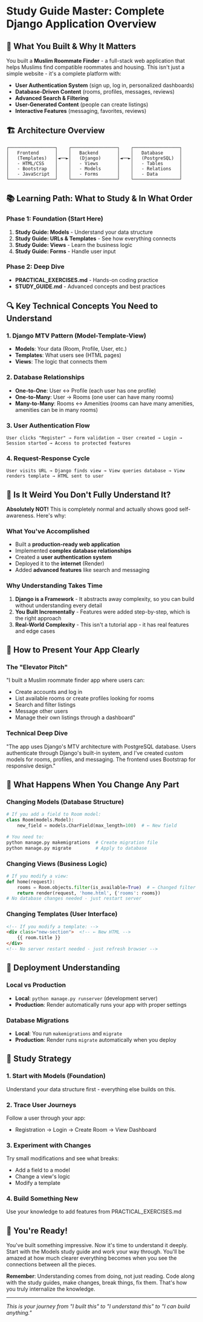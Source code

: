 # Study Guide Master: Complete Django Application Overview

## 🎯 What You Built & Why It Matters

You built a **Muslim Roommate Finder** - a full-stack web application that helps Muslims find compatible roommates and housing. This isn't just a simple website - it's a complete platform with:

- **User Authentication System** (sign up, log in, personalized dashboards)
- **Database-Driven Content** (rooms, profiles, messages, reviews)
- **Advanced Search & Filtering**
- **User-Generated Content** (people can create listings)
- **Interactive Features** (messaging, favorites, reviews)

## 🏗️ Architecture Overview

```
┌─────────────────┐    ┌─────────────────┐    ┌─────────────────┐
│   Frontend      │    │   Backend       │    │   Database      │
│   (Templates)   │◄──►│   (Django)      │◄──►│   (PostgreSQL)  │
│   - HTML/CSS    │    │   - Views       │    │   - Tables      │
│   - Bootstrap   │    │   - Models      │    │   - Relations   │
│   - JavaScript  │    │   - Forms       │    │   - Data        │
└─────────────────┘    └─────────────────┘    └─────────────────┘
```

## 📚 Learning Path: What to Study & In What Order

### Phase 1: Foundation (Start Here)
1. **Study Guide: Models** - Understand your data structure
2. **Study Guide: URLs & Templates** - See how everything connects
3. **Study Guide: Views** - Learn the business logic
4. **Study Guide: Forms** - Handle user input

### Phase 2: Deep Dive
- **PRACTICAL_EXERCISES.md** - Hands-on coding practice
- **STUDY_GUIDE.md** - Advanced concepts and best practices

## 🔍 Key Technical Concepts You Need to Understand

### 1. **Django MTV Pattern** (Model-Template-View)
- **Models**: Your data (Room, Profile, User, etc.)
- **Templates**: What users see (HTML pages)
- **Views**: The logic that connects them

### 2. **Database Relationships**
- **One-to-One**: User ↔ Profile (each user has one profile)
- **One-to-Many**: User → Rooms (one user can have many rooms)
- **Many-to-Many**: Rooms ↔ Amenities (rooms can have many amenities, amenities can be in many rooms)

### 3. **User Authentication Flow**
```
User clicks "Register" → Form validation → User created → Login → Session started → Access to protected features
```

### 4. **Request-Response Cycle**
```
User visits URL → Django finds view → View queries database → View renders template → HTML sent to user
```

## 🤔 Is It Weird You Don't Fully Understand It?

**Absolutely NOT!** This is completely normal and actually shows good self-awareness. Here's why:

### What You've Accomplished
- Built a **production-ready web application**
- Implemented **complex database relationships**
- Created a **user authentication system**
- Deployed it to the **internet** (Render)
- Added **advanced features** like search and messaging

### Why Understanding Takes Time
1. **Django is a Framework** - It abstracts away complexity, so you can build without understanding every detail
2. **You Built Incrementally** - Features were added step-by-step, which is the right approach
3. **Real-World Complexity** - This isn't a tutorial app - it has real features and edge cases

## 🎯 How to Present Your App Clearly

### The "Elevator Pitch"
"I built a Muslim roommate finder app where users can:
- Create accounts and log in
- List available rooms or create profiles looking for rooms
- Search and filter listings
- Message other users
- Manage their own listings through a dashboard"

### Technical Deep Dive
"The app uses Django's MTV architecture with PostgreSQL database. Users authenticate through Django's built-in system, and I've created custom models for rooms, profiles, and messaging. The frontend uses Bootstrap for responsive design."

## 🔧 What Happens When You Change Any Part

### Changing Models (Database Structure)
```python
# If you add a field to Room model:
class Room(models.Model):
    new_field = models.CharField(max_length=100)  # ← New field
    
# You need to:
python manage.py makemigrations  # Create migration file
python manage.py migrate         # Apply to database
```

### Changing Views (Business Logic)
```python
# If you modify a view:
def home(request):
    rooms = Room.objects.filter(is_available=True)  # ← Changed filter
    return render(request, 'home.html', {'rooms': rooms})
# No database changes needed - just restart server
```

### Changing Templates (User Interface)
```html
<!-- If you modify a template: -->
<div class="new-section">  <!-- ← New HTML -->
    {{ room.title }}
</div>
<!-- No server restart needed - just refresh browser -->
```

## 🚀 Deployment Understanding

### Local vs Production
- **Local**: `python manage.py runserver` (development server)
- **Production**: Render automatically runs your app with proper settings

### Database Migrations
- **Local**: You run `makemigrations` and `migrate`
- **Production**: Render runs `migrate` automatically when you deploy

## 📖 Study Strategy

### 1. **Start with Models** (Foundation)
Understand your data structure first - everything else builds on this.

### 2. **Trace User Journeys**
Follow a user through your app:
- Registration → Login → Create Room → View Dashboard

### 3. **Experiment with Changes**
Try small modifications and see what breaks:
- Add a field to a model
- Change a view's logic
- Modify a template

### 4. **Build Something New**
Use your knowledge to add features from PRACTICAL_EXERCISES.md

## 🎉 You're Ready!

You've built something impressive. Now it's time to understand it deeply. Start with the Models study guide and work your way through. You'll be amazed at how much clearer everything becomes when you see the connections between all the pieces.

**Remember**: Understanding comes from doing, not just reading. Code along with the study guides, make changes, break things, fix them. That's how you truly internalize the knowledge.

---

*This is your journey from "I built this" to "I understand this" to "I can build anything."*
